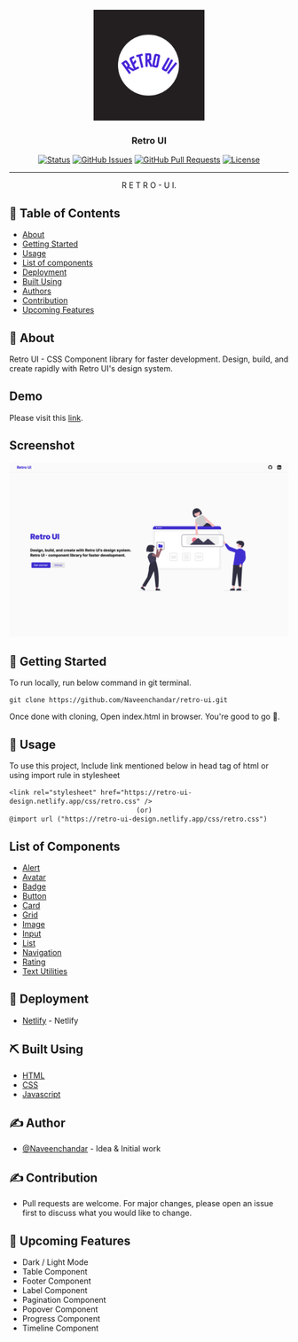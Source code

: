 <p align="center">
  <a href="" rel="noopener">
 <img width=200px height=200px src="./assets/retro_ui_logo.png" alt="Project logo"></a>
</p>

<h3 align="center">Retro UI</h3>

<div align="center">

[![Status](https://img.shields.io/badge/status-active-success.svg)]()
[![GitHub Issues](https://img.shields.io/badge/issues-0-brightgreen)](https://github.com/Naveenchandar/retro-ui/issues)
[![GitHub Pull Requests](https://img.shields.io/badge/pull%20requests-0-brightgreen)](https://github.com/Naveenchandar/retro-ui/pulls)
[![License](https://img.shields.io/badge/license-MIT-blue.svg)](/LICENSE)

</div>

---

<p align="center"> R E T R O - U I.
    <br> 
</p>

## 📝 Table of Contents

- [About](#about)
- [Getting Started](#getting_started)
- [Usage](#usage)
- [List of components](#listofcomponents)
- [Deployment](#deployment)
- [Built Using](#built_using)
- [Authors](#author)
- [Contribution](#contribution)
- [Upcoming Features](#upcomingfeatures)

## 🧐 About <a name = "about"></a>

Retro UI - CSS Component library for faster development. Design, build, and create rapidly with Retro UI's design system.

## Demo
Please visit this [link](https://retro-ui-design.netlify.app/).

## Screenshot
![1](./assets/retro_ui_home.png)
## 🏁 Getting Started <a name = "getting_started"></a>

To run locally, run below command in git terminal.

```
git clone https://github.com/Naveenchandar/retro-ui.git
```
Once done with cloning, Open index.html in browser. You're good to go 🎉.

## 🎈 Usage <a name="usage"></a>

To use this project, Include link mentioned below in head tag of html or using import rule in stylesheet

```
<link rel="stylesheet" href="https://retro-ui-design.netlify.app/css/retro.css" />
                                (or)
@import url ("https://retro-ui-design.netlify.app/css/retro.css")
```
## List of Components <a name="listofcomponents"></a>

- [Alert](https://retro-ui-design.netlify.app/components/alert/alert.html#alert)
- [Avatar](https://retro-ui-design.netlify.app/components/avatar/avatar.html#avatar)
- [Badge](https://retro-ui-design.netlify.app/components/badge/badge.html#badge)
- [Button](https://retro-ui-design.netlify.app/components/button/button.html#button)
- [Card](https://retro-ui-design.netlify.app/components/card/card.html#card)
- [Grid](https://retro-ui-design.netlify.app/components/grid/grid.html#grid)
- [Image](https://retro-ui-design.netlify.app/components/image/image.html#image)
- [Input](https://retro-ui-design.netlify.app/components/input/input.html#input)
- [List](https://retro-ui-design.netlify.app/components/list/list.html#list)
- [Navigation](https://retro-ui-design.netlify.app/components/navigation/navigation.html)
- [Rating](https://retro-ui-design.netlify.app/components/ratings/ratings.html#ratings)
- [Text Utilities](https://retro-ui-design.netlify.app/components/ratings/ratings.html#ratings)

## 🚀 Deployment <a name = "deployment"></a>

- [Netlify](https://www.netlify.com/) - Netlify

## ⛏️ Built Using <a name = "built_using"></a>

- [HTML](https://developer.mozilla.org/en-US/docs/Web/HTML)
- [CSS](https://developer.mozilla.org/en-US/docs/Web/CSS)
- [Javascript](https://developer.mozilla.org/en-US/docs/Web/JavaScript)

## ✍️ Author <a name = "author"></a>

- [@Naveenchandar](https://github.com/Naveenchandar) - Idea & Initial work

## ✍️ Contribution <a name = "contribution"></a>

- Pull requests are welcome. For major changes, please open an issue first to discuss what you would like to change.


## 🎉 Upcoming Features <a name = "upcomingfeatures"></a>

- Dark / Light Mode
- Table Component
- Footer Component
- Label Component
- Pagination Component
- Popover Component
- Progress Component
- Timeline Component
